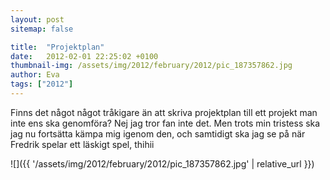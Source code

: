 ```yaml
---
layout: post
sitemap: false

title:  "Projektplan"
date:   2012-02-01 22:25:02 +0100
thumbnail-img: /assets/img/2012/february/2012/pic_187357862.jpg
author: Eva
tags: ["2012"]
---
```


Finns det något något tråkigare än att skriva projektplan till ett projekt man inte ens ska genomföra? Nej jag tror fan inte det. Men trots min tristess ska jag nu fortsätta kämpa mig igenom den, och samtidigt ska jag se på när Fredrik spelar ett läskigt spel, thihii

![]({{ '/assets/img/2012/february/2012/pic_187357862.jpg'  | relative_url }})


